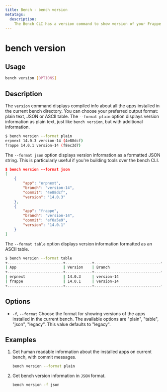 ```yaml
---
title: Bench - bench version
metatags:
  description:
    The Bench CLI has a version command to show version of your Frappe Apps.
---
```


# bench version

## Usage

```bash
bench version [OPTIONS]
```

## Description

The `version` command displays compiled info about all the apps installed in the
current bench directory. You can choose your preferred output format: plain
text, JSON or ASCII table. The `--format plain` option displays version
information as plain text, just like `bench version`, but with additional
information.

```bash
$ bench version --format plain
erpnext 14.0.3 version-14 (4e88dcf)
frappe 14.0.1 version-14 (f8ec3d7)
```

The `--format json` option displays version information as a formatted JSON
string. This is particularly useful if you're building tools over the bench CLI.

```json
$ bench version --format json
[
    {
        "app": "erpnext",
        "branch": "version-14",
        "commit": "4e88dcf",
        "version": "14.0.3"
    },
    {
        "app": "frappe",
        "branch": "version-14",
        "commit": "ef0a5e9",
        "version": "14.0.1"
    }
]
```

The `--format table` option displays version information formatted as an ASCII
table.

```bash
$ bench version --format table
+-------------------------+------------+------------------------------+---------+
| App                     | Version    | Branch                       | Commit  |
+-------------------------+------------+------------------------------+---------+
| erpnext                 | 14.0.3     | version-14                   | 4e88dcf |
| frappe                  | 14.0.1     | version-14                   | f8ec3d7 |
+-------------------------+------------+------------------------------+---------+
```

## Options

  - `-f`, `--format` Choose the format for showing versions of the apps
    installed in the current bench. The available options are "plain", "table",
    "json", "legacy". This value defaults to "legacy".


## Examples

1. Get human readable information about the installed apps on current bench,
   with commit messages.

   ```bash
   bench version --format plain
   ```

1. Get bench version information in `JSON` format.

   ```bash
   bench version -f json
   ```
